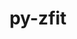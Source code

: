 ---
title: "py-zfit"
layout: cache
categories: [package, develop]
meta: {"compilers": ["none"], "num_specs": 16, "num_specs_by_stack": {"hep": 16, "root": 16}, "oss": ["ubuntu22.04"], "platforms": ["linux"], "stacks": ["hep", "root"], "targets": ["x86_64_v3"], "versions": ["0.23.0"]}
spec_details: [{"compiler": "none", "hash": "55uk6quwqviuhc4eahi6ai4sc6apzjxi", "os": "ubuntu22.04", "platform": "linux", "size": "-", "stacks": ["hep", "root"], "target": "x86_64_v3", "variants": ["build_system=python_pip", "+hs3", "~nlopt"], "versions": ["0.23.0"]}, {"compiler": "none", "hash": "5ootlycb2p2dagmhurtfvus6czgsfuwu", "os": "ubuntu22.04", "platform": "linux", "size": "-", "stacks": ["hep", "root"], "target": "x86_64_v3", "variants": ["build_system=python_pip", "+hs3", "~nlopt"], "versions": ["0.23.0"]}, {"compiler": "none", "hash": "6kg5dn6dxqht6fhh474dg55vbyu7hdaa", "os": "ubuntu22.04", "platform": "linux", "size": "-", "stacks": ["hep", "root"], "target": "x86_64_v3", "variants": ["build_system=python_pip", "+hs3", "~nlopt"], "versions": ["0.23.0"]}, {"compiler": "none", "hash": "7xuomiklmpc6s6wffbvhgsdnka46r6eu", "os": "ubuntu22.04", "platform": "linux", "size": "-", "stacks": ["hep", "root"], "target": "x86_64_v3", "variants": ["build_system=python_pip", "+hs3", "~nlopt"], "versions": ["0.23.0"]}, {"compiler": "none", "hash": "aerbvf47wcmxiz56pm3bkjq43eucxbi6", "os": "ubuntu22.04", "platform": "linux", "size": "-", "stacks": ["hep", "root"], "target": "x86_64_v3", "variants": ["build_system=python_pip", "+hs3", "~nlopt"], "versions": ["0.23.0"]}, {"compiler": "none", "hash": "cfk5ouwcnxxirxigied2h56tmqkbl7xc", "os": "ubuntu22.04", "platform": "linux", "size": "-", "stacks": ["hep", "root"], "target": "x86_64_v3", "variants": ["build_system=python_pip", "+hs3", "~nlopt"], "versions": ["0.23.0"]}, {"compiler": "none", "hash": "dq6n2hef4hca3hoaqkzeeyajhbzf7qdd", "os": "ubuntu22.04", "platform": "linux", "size": "-", "stacks": ["hep", "root"], "target": "x86_64_v3", "variants": ["build_system=python_pip", "+hs3", "~nlopt"], "versions": ["0.23.0"]}, {"compiler": "none", "hash": "gazidpupm7czj7g44kuf33h57fha3tbo", "os": "ubuntu22.04", "platform": "linux", "size": "-", "stacks": ["hep", "root"], "target": "x86_64_v3", "variants": ["build_system=python_pip", "+hs3", "~nlopt"], "versions": ["0.23.0"]}, {"compiler": "none", "hash": "hfnmkl3d3mwfcqw4q5clgelzgjz4it2r", "os": "ubuntu22.04", "platform": "linux", "size": "-", "stacks": ["hep", "root"], "target": "x86_64_v3", "variants": ["build_system=python_pip", "+hs3", "~nlopt"], "versions": ["0.23.0"]}, {"compiler": "none", "hash": "klghoitga5btz2ug2ohucvflynw25eyz", "os": "ubuntu22.04", "platform": "linux", "size": "-", "stacks": ["hep", "root"], "target": "x86_64_v3", "variants": ["build_system=python_pip", "+hs3", "~nlopt"], "versions": ["0.23.0"]}, {"compiler": "none", "hash": "owc5mmk7mmq2bfygzapgfdhh3z2pwqxy", "os": "ubuntu22.04", "platform": "linux", "size": "-", "stacks": ["hep", "root"], "target": "x86_64_v3", "variants": ["build_system=python_pip", "+hs3", "~nlopt"], "versions": ["0.23.0"]}, {"compiler": "none", "hash": "qjcpqeghh3jxej2gkrp7tejjrqnvl5e3", "os": "ubuntu22.04", "platform": "linux", "size": "-", "stacks": ["hep", "root"], "target": "x86_64_v3", "variants": ["build_system=python_pip", "+hs3", "~nlopt"], "versions": ["0.23.0"]}, {"compiler": "none", "hash": "v5726jriwoadak6a4zwtpgxnidxag6nc", "os": "ubuntu22.04", "platform": "linux", "size": "-", "stacks": ["hep", "root"], "target": "x86_64_v3", "variants": ["build_system=python_pip", "+hs3", "~nlopt"], "versions": ["0.23.0"]}, {"compiler": "none", "hash": "vrpbnzb3jmrd7ftukrdlccrihfz2vnsa", "os": "ubuntu22.04", "platform": "linux", "size": "-", "stacks": ["hep", "root"], "target": "x86_64_v3", "variants": ["build_system=python_pip", "+hs3", "~nlopt"], "versions": ["0.23.0"]}, {"compiler": "none", "hash": "wtyip2jbmunsg7bmc6coskpccpk7rs4z", "os": "ubuntu22.04", "platform": "linux", "size": "-", "stacks": ["hep", "root"], "target": "x86_64_v3", "variants": ["build_system=python_pip", "+hs3", "~nlopt"], "versions": ["0.23.0"]}, {"compiler": "none", "hash": "z46vx2ci5dk65shiqpcl4d7sot6duzca", "os": "ubuntu22.04", "platform": "linux", "size": "-", "stacks": ["hep", "root"], "target": "x86_64_v3", "variants": ["build_system=python_pip", "+hs3", "~nlopt"], "versions": ["0.23.0"]}]
---